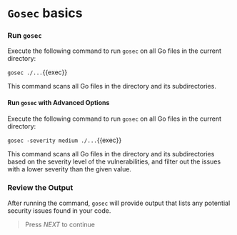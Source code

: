 # `Gosec` basics

### Run `gosec`

Execute the following command to run `gosec` on all Go files in the current directory:

`gosec ./...`{{exec}}

This command scans all Go files in the directory and its subdirectories.

#### Run `gosec` with Advanced Options

Execute the following command to run `gosec` on all Go files in the current directory:

`gosec -severity medium ./...`{{exec}}

This command scans all Go files in the directory and its subdirectories based on the severity level of the vulnerabilities, and filter out the issues with a lower severity than the given value.

### Review the Output

After running the command, `gosec` will provide output that lists any potential security issues found in your code.

> Press *NEXT* to continue